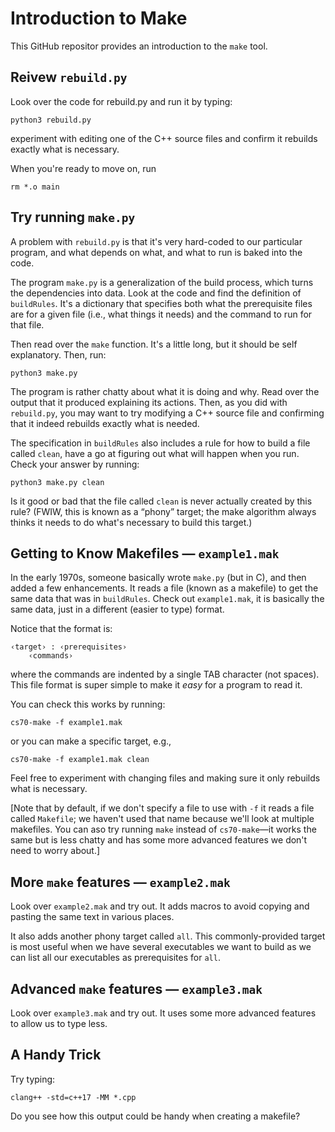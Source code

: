 # Introduction to Make

This GitHub repositor provides an introduction to the `make` tool.

## Reivew `rebuild.py`

Look over the code for rebuild.py and run it by typing:

```
python3 rebuild.py
```

experiment with editing one of the C++ source files and confirm it rebuilds
exactly what is necessary.

When you're ready to move on, run

```
rm *.o main
```

## Try running `make.py`

A problem with `rebuild.py` is that it's very hard-coded to our particular
program, and what depends on what, and what to run is baked into the code.

The program `make.py` is a generalization of the build process, which turns
the dependencies into data.  Look at the code and find the definition of
`buildRules`.  It's a dictionary that specifies both what the prerequisite
files are for a given file (i.e., what things it needs) and the command to
run for that file.

Then read over the `make` function.  It's a little long, but it should be
self explanatory.  Then, run:

```
python3 make.py
```

The program is rather chatty about what it is doing and why.  Read over
the output that it produced explaining its actions.  Then, as you did with
`rebuild.py`, you may want to try modifying a C++ source file and confirming
that it indeed rebuilds exactly what is needed.

The specification in `buildRules` also includes a rule for how to build a file
called `clean`, have a go at figuring out what will happen when you run.
Check your answer by running:

```
python3 make.py clean
```

Is it good or bad that the file called `clean` is never actually created by
this rule?  (FWIW, this is known as a “phony” target; the make algorithm
always thinks it needs to do what's necessary to build this target.)

## Getting to Know Makefiles — `example1.mak`

In the early 1970s, someone basically wrote `make.py` (but in C), and then
added a few enhancements.  It reads a file (known as a makefile) to get the
same data that was in `buildRules`.  Check out `example1.mak`, it is basically
the same data, just in a different (easier to type) format.

Notice that the format is:

```
‹target› : ‹prerequisites›
    ‹commands›
```

where the commands are indented by a single TAB character (not spaces).  This
file format is super simple to make it _easy_ for a program to read it.

You can check this works by running:

```
cs70-make -f example1.mak
```

or you can make a specific target, e.g.,

```
cs70-make -f example1.mak clean
```

Feel free to experiment with changing files and making sure it only rebuilds
what is necessary.

[Note that by default, if we don't specify a file to use with `-f` it reads
a file called `Makefile`; we haven't used that name because we'll look at
multiple makefiles.  You can aso try running `make` instead of `cs70-make`—it
works the same but is less chatty and has some more advanced features we don't
need to worry about.]

## More `make` features — `example2.mak`

Look over `example2.mak` and try out.  It adds macros to avoid copying and
pasting the same text in various places.

It also adds another phony target called `all`.  This commonly-provided target
is most useful when we have several executables we want to build as we can
list all our executables as prerequisites for `all`.

## Advanced `make` features — `example3.mak`

Look over `example3.mak` and try out.  It uses some more advanced features
to allow us to type less.

## A Handy Trick

Try typing:

```
clang++ -std=c++17 -MM *.cpp
```

Do you see how this output could be handy when creating a makefile?
